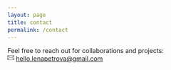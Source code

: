 ```yaml
---
layout: page
title: contact
permalink: /contact
---
```

<!-- <img src="https://b.radikal.ru/b15/2105/42/57a6527b2e55t.jpg"> -->

Feel free to reach out for collaborations and projects:
<br><img src="images/mail.png" width="15"> hello.lenapetrova@gmail.com


